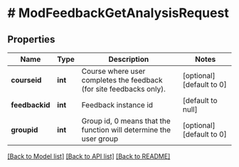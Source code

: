 # # ModFeedbackGetAnalysisRequest

## Properties

Name | Type | Description | Notes
------------ | ------------- | ------------- | -------------
**courseid** | **int** | Course where user completes the feedback (for site feedbacks only). | [optional] [default to 0]
**feedbackid** | **int** | Feedback instance id | [default to null]
**groupid** | **int** | Group id, 0 means that the function will determine the user group | [optional] [default to 0]

[[Back to Model list]](../../README.md#models) [[Back to API list]](../../README.md#endpoints) [[Back to README]](../../README.md)
